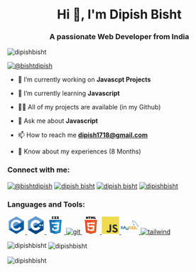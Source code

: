 <h1 align="center">Hi 👋, I'm Dipish Bisht</h1>
<h3 align="center">A passionate Web Developer from India</h3>

<p align="left"> <img src="https://komarev.com/ghpvc/?username=dipishbisht&label=Profile%20views&color=0e75b6&style=flat" alt="dipishbisht" /> </p>

<p align="left"> <a href="https://twitter.com/@bishtdipish" target="blank"><img src="https://img.shields.io/twitter/follow/@bishtdipish?logo=twitter&style=for-the-badge" alt="@bishtdipish" /></a> </p>

- 🔭 I’m currently working on **Javascpt Projects**

- 🌱 I’m currently learning **Javascript**

- 👨‍💻 All of my projects are available (in my Github)

- 💬 Ask me about **Javascript**

- 📫 How to reach me **dipish1718@gmail.com**

- 📄 Know about my experiences (8 Months)

<h3 align="left">Connect with me:</h3>
<p align="left">
<a href="https://twitter.com/@bishtdipish" target="blank"><img align="center" src="https://raw.githubusercontent.com/rahuldkjain/github-profile-readme-generator/master/src/images/icons/Social/twitter.svg" alt="@bishtdipish" height="30" width="40" /></a>
<a href="https://linkedin.com/in/dipish bisht" target="blank"><img align="center" src="https://raw.githubusercontent.com/rahuldkjain/github-profile-readme-generator/master/src/images/icons/Social/linked-in-alt.svg" alt="dipish bisht" height="30" width="40" /></a>
<a href="https://www.youtube.com/c/dipish bisht" target="blank"><img align="center" src="https://raw.githubusercontent.com/rahuldkjain/github-profile-readme-generator/master/src/images/icons/Social/youtube.svg" alt="dipish bisht" height="30" width="40" /></a>
<a href="https://www.leetcode.com/dipishbisht" target="blank"><img align="center" src="https://raw.githubusercontent.com/rahuldkjain/github-profile-readme-generator/master/src/images/icons/Social/leet-code.svg" alt="dipishbisht" height="30" width="40" /></a>
</p>

<h3 align="left">Languages and Tools:</h3>
<p align="left"> <a href="https://www.cprogramming.com/" target="_blank" rel="noreferrer"> <img src="https://raw.githubusercontent.com/devicons/devicon/master/icons/c/c-original.svg" alt="c" width="40" height="40"/> </a> <a href="https://www.w3schools.com/cpp/" target="_blank" rel="noreferrer"> <img src="https://raw.githubusercontent.com/devicons/devicon/master/icons/cplusplus/cplusplus-original.svg" alt="cplusplus" width="40" height="40"/> </a> <a href="https://www.w3schools.com/css/" target="_blank" rel="noreferrer"> <img src="https://raw.githubusercontent.com/devicons/devicon/master/icons/css3/css3-original-wordmark.svg" alt="css3" width="40" height="40"/> </a> <a href="https://git-scm.com/" target="_blank" rel="noreferrer"> <img src="https://www.vectorlogo.zone/logos/git-scm/git-scm-icon.svg" alt="git" width="40" height="40"/> </a> <a href="https://www.w3.org/html/" target="_blank" rel="noreferrer"> <img src="https://raw.githubusercontent.com/devicons/devicon/master/icons/html5/html5-original-wordmark.svg" alt="html5" width="40" height="40"/> </a> <a href="https://developer.mozilla.org/en-US/docs/Web/JavaScript" target="_blank" rel="noreferrer"> <img src="https://raw.githubusercontent.com/devicons/devicon/master/icons/javascript/javascript-original.svg" alt="javascript" width="40" height="40"/> </a> <a href="https://www.mysql.com/" target="_blank" rel="noreferrer"> <img src="https://raw.githubusercontent.com/devicons/devicon/master/icons/mysql/mysql-original-wordmark.svg" alt="mysql" width="40" height="40"/> </a> <a href="https://tailwindcss.com/" target="_blank" rel="noreferrer"> <img src="https://www.vectorlogo.zone/logos/tailwindcss/tailwindcss-icon.svg" alt="tailwind" width="40" height="40"/> </a> </p>

<p><img align="left" src="https://github-readme-stats.vercel.app/api/top-langs?username=dipishbisht&show_icons=true&locale=en&layout=compact" alt="dipishbisht" /></p>

<p>&nbsp;<img align="center" src="https://github-readme-stats.vercel.app/api?username=dipishbisht&show_icons=true&locale=en" alt="dipishbisht" /></p>

<p><img align="center" src="https://github-readme-streak-stats.herokuapp.com/?user=dipishbisht&" alt="dipishbisht" /></p>
